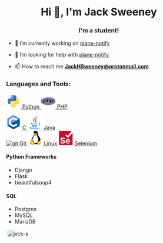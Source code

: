 <h1 align="center">Hi 👋, I'm Jack Sweeney</h1>
<h3 align="center">I'm a student!</h3>

- 🔭 I’m currently working on [plane-notify](https://github.com/Jxck-S/plane-notify)

- 🤝 I’m looking for help with [plane-notify](https://github.com/Jxck-S/plane-notify)

- 📫 How to reach me **JackHSweeney@protonmail.com**


<h3 align="left">Languages and Tools:</h3>
<p align="left"> 
  <a href="https://www.python.org" target="_blank"> <img src="https://raw.githubusercontent.com/devicons/devicon/master/icons/python/python-original.svg" alt="python" width="40" height="40"/> Python </a>
  <a href="https://php.net" target="_blank"> <img src="https://raw.githubusercontent.com/devicons/devicon/master/icons/php/php-original.svg" alt="php" width="40" height="40"/> PHP </a> </p>
  <a href="https://en.wikipedia.org/wiki/C_(programming_language)" target="_blank"> <img src="https://raw.githubusercontent.com/devicons/devicon/master/icons/c/c-original.svg" alt="c" width="40" height="40"/> C </a>
  <a href="https://www.java.com/" target="_blank"> <img src="https://raw.githubusercontent.com/devicons/devicon/master/icons/java/java-original.svg" alt="c" width="40" height="40"/> Java </a>
  <br>
  <a href="https://git-scm.com/" target="_blank"> <img src="https://www.vectorlogo.zone/logos/git-scm/git-scm-icon.svg" alt="git" width="40" height="40"/> Git </a>
   <a href="https://www.linux.org/" target="_blank"> <img src="https://raw.githubusercontent.com/devicons/devicon/master/icons/linux/linux-original.svg" alt="linux" width="40" height="40"/> Linux </a> 
   <a href="https://www.selenium.dev/" target="_blank"> <img src="https://raw.githubusercontent.com/devicons/devicon/master/icons/selenium/selenium-original.svg" alt="selenium" width="40" height="40"/> Selenium </a>
  <h4> Python Frameworks</h4>
  
  <ul>
    <li>Django</li>
    <li>Flask</li>
    <li>beautifulsoup4</li>
  </ul>

  <h4>SQL</h4>
    <ul>
      <li>Postgres</li>
      <li>MySQL</li>
      <li>MariaDB</li>
    </ul>
  </p>


<p>&nbsp;<img align="center" src="https://github-readme-stats.vercel.app/api?username=jxck-s&show_icons=true&locale=en" alt="jxck-s" /></p>
